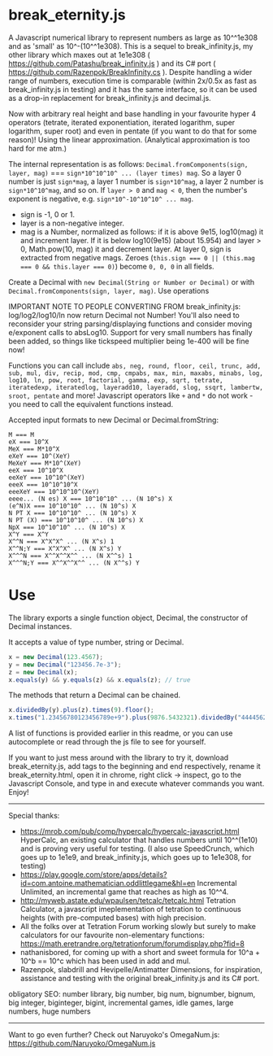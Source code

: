 # break_eternity.js

A Javascript numerical library to represent numbers as large as 10^^1e308 and as 'small' as 10^-(10^^1e308). This is a sequel to break_infinity.js, my other library which maxes out at 1e1e308 ( https://github.com/Patashu/break_infinity.js ) and its C# port ( https://github.com/Razenpok/BreakInfinity.cs ). Despite handling a wider range of numbers, execution time is comparable (within 2x/0.5x as fast as break_infinity.js in testing) and it has the same interface, so it can be used as a drop-in replacement for break_infinity.js and decimal.js.

Now with arbitrary real height and base handling in your favourite hyper 4 operators (tetrate, iterated exponentiation, iterated logarithm, super logarithm, super root) and even in pentate (if you want to do that for some reason)! Using the linear approximation. (Analytical approximation is too hard for me atm.)

The internal representation is as follows: `Decimal.fromComponents(sign, layer, mag)` === `sign*10^10^10^ ... (layer times) mag`. So a layer 0 number is just `sign*mag`, a layer 1 number is `sign*10^mag`, a layer 2 number is `sign*10^10^mag`, and so on. If `layer > 0` and `mag < 0`, then the number's exponent is negative, e.g. `sign*10^-10^10^10^ ... mag`.

- sign is -1, 0 or 1.
- layer is a non-negative integer.
- mag is a Number, normalized as follows: if it is above 9e15, log10(mag) it and increment layer. If it is below log10(9e15) (about 15.954) and layer > 0, Math.pow(10, mag) it and decrement layer. At layer 0, sign is extracted from negative mags. Zeroes (`this.sign === 0 || (this.mag === 0 && this.layer === 0)`) become `0, 0, 0` in all fields.

Create a Decimal with `new Decimal(String or Number or Decimal)` or with `Decimal.fromComponents(sign, layer, mag)`. Use operations

IMPORTANT NOTE TO PEOPLE CONVERTING FROM break_infinity.js: log/log2/log10/ln now return Decimal not Number! You'll also need to reconsider your string parsing/displaying functions and consider moving e/exponent calls to absLog10. Support for very small numbers has finally been added, so things like tickspeed multiplier being 1e-400 will be fine now!

Functions you can call include `abs, neg, round, floor, ceil, trunc, add, sub, mul, div, recip, mod, cmp, cmpabs, max, min, maxabs, minabs, log, log10, ln, pow, root, factorial, gamma, exp, sqrt, tetrate, iteratedexp, iteratedlog, layeradd10, layeradd, slog, ssqrt, lambertw, sroot, pentate` and more! Javascript operators like `+` and `*` do not work - you need to call the equivalent functions instead.

Accepted input formats to new Decimal or Decimal.fromString:

```
M === M
eX === 10^X
MeX === M*10^X
eXeY === 10^(XeY)
MeXeY === M*10^(XeY)
eeX === 10^10^X
eeXeY === 10^10^(XeY)
eeeX === 10^10^10^X
eeeXeY === 10^10^10^(XeY)
eeee... (N es) X === 10^10^10^ ... (N 10^s) X
(e^N)X === 10^10^10^ ... (N 10^s) X
N PT X === 10^10^10^ ... (N 10^s) X
N PT (X) === 10^10^10^ ... (N 10^s) X
NpX === 10^10^10^ ... (N 10^s) X
X^Y === X^Y
X^^N === X^X^X^ ... (N X^s) 1
X^^N;Y === X^X^X^ ... (N X^s) Y
X^^^N === X^^X^^X^^ ... (N X^^s) 1
X^^^N;Y === X^^X^^X^^ ... (N X^^s) Y
```

# Use

The library exports a single function object, Decimal, the constructor of Decimal instances.

It accepts a value of type number, string or Decimal.

```javascript
x = new Decimal(123.4567);
y = new Decimal("123456.7e-3");
z = new Decimal(x);
x.equals(y) && y.equals(z) && x.equals(z); // true
```

The methods that return a Decimal can be chained.

```javascript
x.dividedBy(y).plus(z).times(9).floor();
x.times("1.23456780123456789e+9").plus(9876.5432321).dividedBy("4444562598.111772").ceil();
```

A list of functions is provided earlier in this readme, or you can use autocomplete or read through the js file to see for yourself.

If you want to just mess around with the library to try it, download break_eternity.js, add <script> </script> tags to the beginning and end respectively, rename it break_eternity.html, open it in chrome, right click -> inspect, go to the Javascript Console, and type in and execute whatever commands you want. Enjoy!

---

Special thanks:

- https://mrob.com/pub/comp/hypercalc/hypercalc-javascript.html HyperCalc, an existing calculator that handles numbers until 10^^(1e10) and is proving very useful for testing. (I also use SpeedCrunch, which goes up to 1e1e9, and break_infinity.js, which goes up to 1e1e308, for testing)
- https://play.google.com/store/apps/details?id=com.antoine.mathematician.oddlittlegame&hl=en Incremental Unlimited, an incremental game that reaches as high as 10^^4.
- http://myweb.astate.edu/wpaulsen/tetcalc/tetcalc.html Tetration Calculator, a javascript imeplementation of tetration to continuous heights (with pre-computed bases) with high precision.
- All the folks over at Tetration Forum working slowly but surely to make calculators for our favourite non-elementary functions: https://math.eretrandre.org/tetrationforum/forumdisplay.php?fid=8
- nathanisbored, for coming up with a short and sweet formula for 10^a + 10^b == 10^c which has been used in add and mul.
- Razenpok, slabdrill and Hevipelle/Antimatter Dimensions, for inspiration, assistance and testing with the original break_infinity.js and its C# port.

obligatory SEO: number library, big number, big num, bignumber, bignum, big integer, biginteger, bigint, incremental games, idle games, large numbers, huge numbers

---

Want to go even further? Check out Naruyoko's OmegaNum.js: https://github.com/Naruyoko/OmegaNum.js

